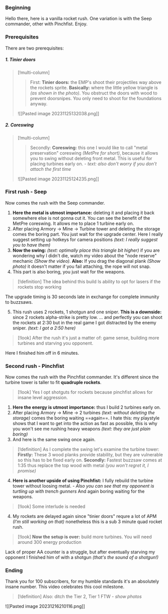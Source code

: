 ### Beginning
Hello there, here is a vanilla rocket rush. One variation is with the Seep commander, other with Pinchfist. Enjoy.
### Prerequisites
There are two prerequisites:
##### 1. Tinier doors
>[!multi-column]
>>
>>First: **Tinier doors:** the EMP's shoot their projectiles way above the rockets sprite.
>> **Basically:** where the little yellow triangle is *(as shown in the photo)*. 
>>You obstruct the doors with wood to prevent doorsnipes. You only need to shoot for the foundations anyway.
>
>![[Pasted image 20231125132038.png]]
##### 2. Coreswing
>[!multi-column]
>>Secondly: **Coreswing:** this one I would like to call "metal preservation" coreswing *(MetPre for short)*, because it allows you to swing without deleting front metal.
>>This is useful for placing turbines early on.
>>*- text: also don't worry if you don't attach the first time*
>
>![[Pasted image 20231125124235.png]]
### First rush - Seep
Now comes the rush with the Seep commander.
1. **Here the metal is utmost importance:** deleting it and placing it back somewhere else is not gonna cut it. You can see the benefit of the MetPre coreswing. It allows me to place 1 turbine early on.
2. After placing Armory -> Mine -> Turbine tower and deleting the storage comes the boring part. You just wait for the upgrade center. Here I really suggest setting up hotkeys for camera positions *(text: I really suggest you to have them)*
3. **Now the swing:** *(text: optimally place this triangle bit higher)* if you are wondering why I didn't die, watch my video about the "node reserve" mechanic *(Show the video)*.
**Also:** If you drag the diagonal plank *(Show photo)* it doesn't matter if you fail attaching, the rope will not snap.
4. This part is also boring, you just wait for the weapons.
>[!definition] The idea behind this build
>Is ability to opt for lasers if the rockets stop working

The upgrade timing is 30 seconds late in exchange for complete immunity to buzzsaws.

5. This rush uses 2 rockets, 1 shotgun and one sniper. **This is a downside:** since 2 rockets alpha-strike is pretty low. 
... and perfectly you can shoot the rockets at 2:30 but in the real game I got distracted by the enemy sniper. *(text: I got a 2:50 here)*

>[!look]
>After the rush it's just a matter of: game sense, building more turbines and starving you opponent.

Here I finished him off in 6 minutes.
### Second rush - Pinchfist
Now comes the rush with the Pinchfist commander. It's different since the turbine tower is taller to fit **quadruple rockets**. 
>[!look]
>Yes I opt shotguts for rockets because pinchfist allows for insane level aggression. 
1. **Here the energy is utmost importance:** thus I build 2 turbines early on.
2. After placing Armory -> Mine -> 2 turbines *(text: without deleting the storage)* comes the boring waiting ==again==. I hate this: my playstyle shows that I want to get into the action as fast as possible, this is why you won't see me rushing heavy weapons *(text: they are just plain boring)*
3. And here is the same swing once again.
>[!definition]  As I complete the swing let's examine the turbine tower:
>**Firstly:** These 3 wood planks provide stability, but they are vulnerable so this has to be fixed early on.
>**Secondly:** Fastest buzzsaw comes  at 1:35 thus replace the top wood with metal *(you won't regret it, I promise)*
4. **Here is another upside of using Pinchfist:** I fully rebuild the turbine tower without loosing metal. 
*- Also you can see that my opponent is turtling up with trench gunners*
And again boring waiting for the weapons.
>[!look]
>Some interlude is needed
4. My rockets are delayed again since "tinier doors" requre a lot of APM *(I'm still working on that)* nonetheless this is a sub 3 minute quad rocket rush.

>[!look]
>**Now the setup is over:** build more turbines. You will need around 300 energy production 

Lack of proper AA counter is a struggle, but after eventually starving my opponent I  finished him of with a shotgun *(that's the sound of a shotgun!)* 
### Ending
Thank you for 100 subscribers, for my humble standards it's an absolutely insane number. This video celebrates this cool milestone.
>[!definition] Also: ditch the Tier 2,  Tier 1 FTW 
>*- show photos*

![[Pasted image 20231216210116.png]]